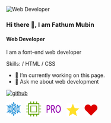 ![Web Developer](https://scontent.fjsr17-1.fna.fbcdn.net/v/t39.30808-1/460373955_426800777086361_3063529128465125435_n.jpg?stp=dst-jpg_s160x160&_nc_cat=103&ccb=1-7&_nc_sid=0ecb9b&_nc_eui2=AeF2fuBTcA71WIhSPeuoJzJDHn20-7iduBwefbT7uJ24HEWxUAuBdLH4L_G218SxmKqVJycqkVWF4LaLNv_9DgZ0&_nc_ohc=OokT8R8qV6YQ7kNvgGI-L04&_nc_ht=scontent.fjsr17-1.fna&_nc_gid=AN3PVYYQamB9Q6b1a9eFUym&oh=00_AYDaU0_T2tRxDY-oKmJS65IcVFl5uJbjG7ZkDNWy4mdTJw&oe=66EDCF9C)

### Hi there 👋, I am Fathum Mubin
#### Web Developer
I am a font-end web developer

Skills: / HTML / CSS

- 🔭 I’m currently working on this page. 
- 💬 Ask me about web development 


[<img src='https://cdn.jsdelivr.net/npm/simple-icons@3.0.1/icons/github.svg' alt='github' height='40'>](https://github.com/https://github.com/fathummubin2006)  

<a href='https://archiveprogram.github.com/'><img src='https://raw.githubusercontent.com/acervenky/animated-github-badges/master/assets/acbadge.gif' width='40' height='40'></a> <a href='https://docs.github.com/en/developers'><img src='https://raw.githubusercontent.com/acervenky/animated-github-badges/master/assets/devbadge.gif' width='40' height='40'></a> <a href='https://github.com/pricing'><img src='https://raw.githubusercontent.com/acervenky/animated-github-badges/master/assets/pro.gif' width='40' height='40'></a> <a href='https://stars.github.com/'><img src='https://raw.githubusercontent.com/acervenky/animated-github-badges/master/assets/starbadge.gif' width='35' height='35'></a> <a href='https://docs.github.com/en/github/supporting-the-open-source-community-with-github-sponsors'><img src='https://raw.githubusercontent.com/acervenky/animated-github-badges/master/assets/sponsorbadge.gif' width='35' height='35'></a> 



